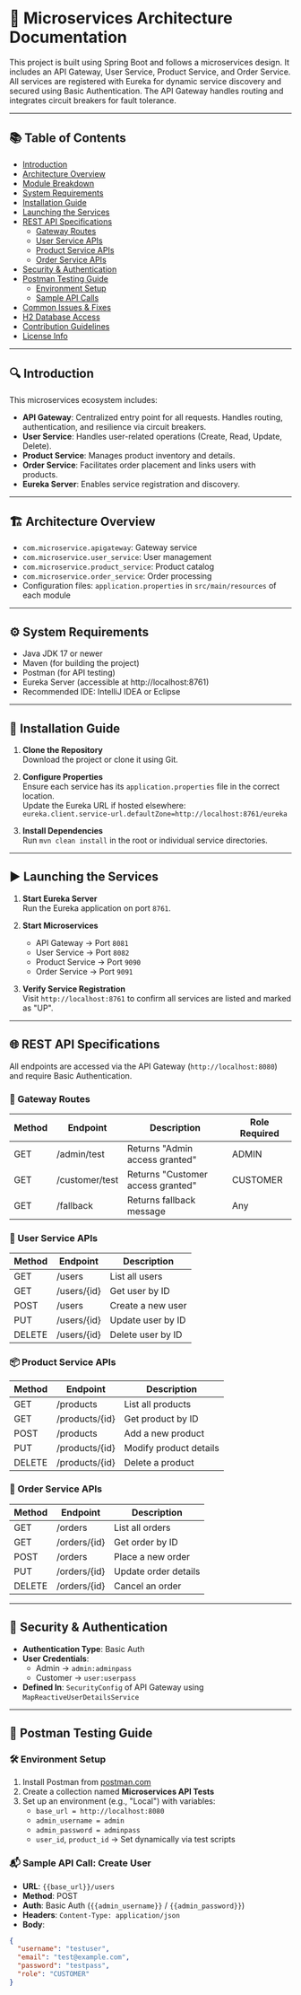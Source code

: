 
# 🧩 Microservices Architecture Documentation

This project is built using Spring Boot and follows a microservices design. It includes an API Gateway, User Service, Product Service, and Order Service. All services are registered with Eureka for dynamic service discovery and secured using Basic Authentication. The API Gateway handles routing and integrates circuit breakers for fault tolerance.

---

## 📚 Table of Contents

- [Introduction](#introduction)  
- [Architecture Overview](#architecture-overview)  
- [Module Breakdown](#module-breakdown)  
- [System Requirements](#system-requirements)  
- [Installation Guide](#installation-guide)  
- [Launching the Services](#launching-the-services)  
- [REST API Specifications](#rest-api-specifications)  
  - [Gateway Routes](#gateway-routes)  
  - [User Service APIs](#user-service-apis)  
  - [Product Service APIs](#product-service-apis)  
  - [Order Service APIs](#order-service-apis)  
- [Security & Authentication](#security--authentication)  
- [Postman Testing Guide](#postman-testing-guide)  
  - [Environment Setup](#environment-setup)  
  - [Sample API Calls](#sample-api-calls)  
- [Common Issues & Fixes](#common-issues--fixes)  
- [H2 Database Access](#h2-database-access)  
- [Contribution Guidelines](#contribution-guidelines)  
- [License Info](#license-info)

---

## 🔍 Introduction

This microservices ecosystem includes:

- **API Gateway**: Centralized entry point for all requests. Handles routing, authentication, and resilience via circuit breakers.  
- **User Service**: Handles user-related operations (Create, Read, Update, Delete).  
- **Product Service**: Manages product inventory and details.  
- **Order Service**: Facilitates order placement and links users with products.  
- **Eureka Server**: Enables service registration and discovery.

---

## 🏗️ Architecture Overview

- `com.microservice.apigateway`: Gateway service  
- `com.microservice.user_service`: User management  
- `com.microservice.product_service`: Product catalog  
- `com.microservice.order_service`: Order processing  
- Configuration files: `application.properties` in `src/main/resources` of each module

---

## ⚙️ System Requirements

- Java JDK 17 or newer  
- Maven (for building the project)  
- Postman (for API testing)  
- Eureka Server (accessible at http://localhost:8761)  
- Recommended IDE: IntelliJ IDEA or Eclipse

---

## 🚀 Installation Guide

1. **Clone the Repository**  
   Download the project or clone it using Git.

2. **Configure Properties**  
   Ensure each service has its `application.properties` file in the correct location.  
   Update the Eureka URL if hosted elsewhere:  
   `eureka.client.service-url.defaultZone=http://localhost:8761/eureka`

3. **Install Dependencies**  
   Run `mvn clean install` in the root or individual service directories.

---

## ▶️ Launching the Services

1. **Start Eureka Server**  
   Run the Eureka application on port `8761`.

2. **Start Microservices**  
   - API Gateway → Port `8081`  
   - User Service → Port `8082`  
   - Product Service → Port `9090`  
   - Order Service → Port `9091`

3. **Verify Service Registration**  
   Visit `http://localhost:8761` to confirm all services are listed and marked as "UP".

---

## 🌐 REST API Specifications

All endpoints are accessed via the API Gateway (`http://localhost:8080`) and require Basic Authentication.

### 🔐 Gateway Routes

| Method | Endpoint         | Description                          | Role Required |
|--------|------------------|--------------------------------------|---------------|
| GET    | /admin/test      | Returns "Admin access granted"       | ADMIN         |
| GET    | /customer/test   | Returns "Customer access granted"    | CUSTOMER      |
| GET    | /fallback        | Returns fallback message             | Any           |

### 👤 User Service APIs

| Method | Endpoint         | Description               |
|--------|------------------|---------------------------|
| GET    | /users           | List all users            |
| GET    | /users/{id}      | Get user by ID            |
| POST   | /users           | Create a new user         |
| PUT    | /users/{id}      | Update user by ID         |
| DELETE | /users/{id}      | Delete user by ID         |

### 📦 Product Service APIs

| Method | Endpoint         | Description               |
|--------|------------------|---------------------------|
| GET    | /products        | List all products         |
| GET    | /products/{id}   | Get product by ID         |
| POST   | /products        | Add a new product         |
| PUT    | /products/{id}   | Modify product details    |
| DELETE | /products/{id}   | Delete a product          |

### 🛒 Order Service APIs

| Method | Endpoint         | Description               |
|--------|------------------|---------------------------|
| GET    | /orders          | List all orders           |
| GET    | /orders/{id}     | Get order by ID           |
| POST   | /orders          | Place a new order         |
| PUT    | /orders/{id}     | Update order details      |
| DELETE | /orders/{id}     | Cancel an order           |

---

## 🔑 Security & Authentication

- **Authentication Type**: Basic Auth  
- **User Credentials**:  
  - Admin → `admin:adminpass`  
  - Customer → `user:userpass`  
- **Defined In**: `SecurityConfig` of API Gateway using `MapReactiveUserDetailsService`

---

## 🧪 Postman Testing Guide

### 🛠️ Environment Setup

1. Install Postman from [postman.com](https://www.postman.com)  
2. Create a collection named **Microservices API Tests**  
3. Set up an environment (e.g., "Local") with variables:  
   - `base_url = http://localhost:8080`  
   - `admin_username = admin`  
   - `admin_password = adminpass`  
   - `user_id`, `product_id` → Set dynamically via test scripts

### 📬 Sample API Call: Create User

- **URL**: `{{base_url}}/users`  
- **Method**: POST  
- **Auth**: Basic Auth (`{{admin_username}}` / `{{admin_password}}`)  
- **Headers**: `Content-Type: application/json`  
- **Body**:
```json
{
  "username": "testuser",
  "email": "test@example.com",
  "password": "testpass",
  "role": "CUSTOMER"
}
